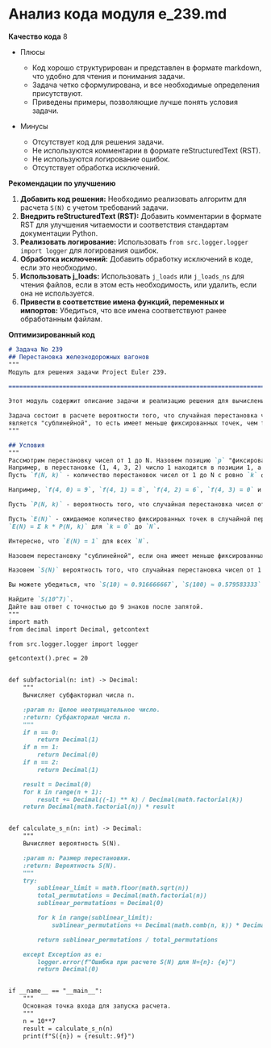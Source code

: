 # Анализ кода модуля e_239.md

**Качество кода**
8
- Плюсы
    - Код хорошо структурирован и представлен в формате markdown, что удобно для чтения и понимания задачи.
    - Задача четко сформулирована, и все необходимые определения присутствуют.
    - Приведены примеры, позволяющие лучше понять условия задачи.

- Минусы
    - Отсутствует код для решения задачи.
    - Не используются комментарии в формате reStructuredText (RST).
    - Не используются логирование ошибок.
    - Отсутствует обработка исключений.

**Рекомендации по улучшению**

1.  **Добавить код решения:** Необходимо реализовать алгоритм для расчета `S(N)` с учетом требований задачи.
2.  **Внедрить reStructuredText (RST):** Добавить комментарии в формате RST для улучшения читаемости и соответствия стандартам документации Python.
3.  **Реализовать логирование:** Использовать `from src.logger.logger import logger` для логирования ошибок.
4.  **Обработка исключений:** Добавить обработку исключений в коде, если это необходимо.
5.  **Использовать j_loads:** Использовать `j_loads` или `j_loads_ns` для чтения файлов, если в этом есть необходимость, или удалить, если она не используется.
6.  **Привести в соответствие имена функций, переменных и импортов:** Убедиться, что все имена соответствуют ранее обработанным файлам.

**Оптимизированный код**

```markdown
# Задача No 239
## Перестановка железнодорожных вагонов
"""
Модуль для решения задачи Project Euler 239.

=========================================================================================

Этот модуль содержит описание задачи и реализацию решения для вычисления вероятности S(N).

Задача состоит в расчете вероятности того, что случайная перестановка чисел от 1 до N
является "сублинейной", то есть имеет меньше фиксированных точек, чем floor(√N).
"""

## Условия
"""
Рассмотрим перестановку чисел от 1 до N. Назовем позицию `p` "фиксированной точкой", если число в позиции `p` равно `p`.
Например, в перестановке (1, 4, 3, 2) число 1 находится в позиции 1, а число 3 в позиции 3, таким образом, она имеет две фиксированные точки.
Пусть `f(N, k)` - количество перестановок чисел от 1 до N с ровно `k` фиксированными точками.

Например, `f(4, 0) = 9`, `f(4, 1) = 8`, `f(4, 2) = 6`, `f(4, 3) = 0` и `f(4, 4) = 1`.

Пусть `P(N, k)` - вероятность того, что случайная перестановка чисел от 1 до N имеет ровно `k` фиксированных точек, т.е. `f(N, k) / N!`.

Пусть `E(N)` - ожидаемое количество фиксированных точек в случайной перестановке чисел от 1 до N, т.е.
`E(N) = Σ k * P(N, k)` для `k = 0` до `N`.

Интересно, что `E(N) = 1` для всех `N`.

Назовем перестановку "сублинейной", если она имеет меньше фиксированных точек, чем  `floor(√N)`.

Назовем `S(N)` вероятность того, что случайная перестановка чисел от 1 до N является сублинейной.

Вы можете убедиться, что `S(10) ≈ 0.916666667`, `S(100) ≈ 0.579583333` и `S(1000) ≈ 0.367897153`.

Найдите `S(10^7)`.
Дайте ваш ответ с точностью до 9 знаков после запятой.
"""
import math
from decimal import Decimal, getcontext

from src.logger.logger import logger

getcontext().prec = 20


def subfactorial(n: int) -> Decimal:
    """
    Вычисляет субфакториал числа n.

    :param n: Целое неотрицательное число.
    :return: Субфакториал числа n.
    """
    if n == 0:
        return Decimal(1)
    if n == 1:
        return Decimal(0)
    if n == 2:
        return Decimal(1)

    result = Decimal(0)
    for k in range(n + 1):
        result += Decimal((-1) ** k) / Decimal(math.factorial(k))
    return Decimal(math.factorial(n)) * result


def calculate_s_n(n: int) -> Decimal:
    """
    Вычисляет вероятность S(N).

    :param n: Размер перестановки.
    :return: Вероятность S(N).
    """
    try:
        sublinear_limit = math.floor(math.sqrt(n))
        total_permutations = Decimal(math.factorial(n))
        sublinear_permutations = Decimal(0)

        for k in range(sublinear_limit):
            sublinear_permutations += Decimal(math.comb(n, k)) * Decimal(subfactorial(n - k))

        return sublinear_permutations / total_permutations

    except Exception as e:
        logger.error(f"Ошибка при расчете S(N) для N={n}: {e}")
        return Decimal(0)


if __name__ == "__main__":
    """
    Основная точка входа для запуска расчета.
    """
    n = 10**7
    result = calculate_s_n(n)
    print(f"S({n}) ≈ {result:.9f}")
```